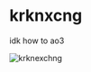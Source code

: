 # krknxcng
idk how to ao3



![krknexchng](https://github.com/user-attachments/assets/adc65cba-11f5-44d8-b9b9-3435be117e4e)
